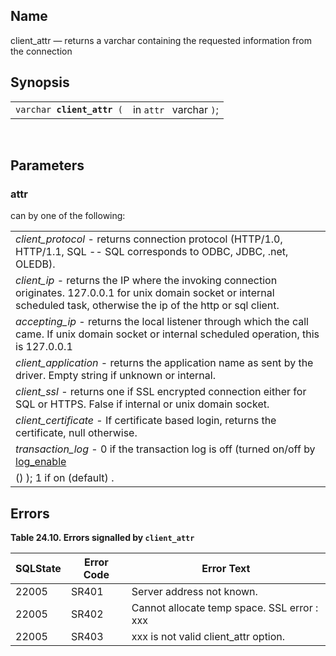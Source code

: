 <div>

<div>

</div>

<div>

## Name

client_attr — returns a varchar containing the requested information
from the connection

</div>

<div>

## Synopsis

<div>

|                                 |                         |
|---------------------------------|-------------------------|
| `varchar `**`client_attr`**` (` | in `attr ` varchar `)`; |

<div>

 

</div>

</div>

</div>

<div>

## Parameters

<div>

### attr

can by one of the following:

|                                                                                                                                                                                                                |
|----------------------------------------------------------------------------------------------------------------------------------------------------------------------------------------------------------------|
| <span class="emphasis">*client_protocol* </span> - returns connection protocol (HTTP/1.0, HTTP/1.1, SQL -- SQL corresponds to ODBC, JDBC, .net, OLEDB).                                                        |
| <span class="emphasis">*client_ip* </span> - returns the IP where the invoking connection originates. 127.0.0.1 for unix domain socket or internal scheduled task, otherwise the ip of the http or sql client. |
| <span class="emphasis">*accepting_ip*</span> - returns the local listener through which the call came. If unix domain socket or internal scheduled operation, this is 127.0.0.1                                |
| <span class="emphasis">*client_application* </span> - returns the application name as sent by the driver. Empty string if unknown or internal.                                                                 |
| <span class="emphasis">*client_ssl* </span> - returns one if SSL encrypted connection either for SQL or HTTPS. False if internal or unix domain socket.                                                        |
| <span class="emphasis">*client_certificate* </span> - If certificate based login, returns the certificate, null otherwise.                                                                                     |
| <span class="emphasis">*transaction_log* </span> - 0 if the transaction log is off (turned on/off by <a href="fn_log_enable.html" class="link" title="log_enable">log_enable                                   
 ()</a> ); 1 if on (default) .                                                                                                                                                                                   |

</div>

</div>

<div>

## Errors

<div>

**Table 24.10. Errors signalled by `client_attr `**

<div>

| SQLState                              | Error Code                            | Error Text                                                                  |
|---------------------------------------|---------------------------------------|-----------------------------------------------------------------------------|
| <span class="errorcode">22005 </span> | <span class="errorcode">SR401 </span> | <span class="errortext">Server address not known. </span>                   |
| <span class="errorcode">22005 </span> | <span class="errorcode">SR402 </span> | <span class="errortext">Cannot allocate temp space. SSL error : xxx </span> |
| <span class="errorcode">22005 </span> | <span class="errorcode">SR403 </span> | <span class="errortext">xxx is not valid client_attr option. </span>        |

</div>

</div>

  

</div>

</div>
